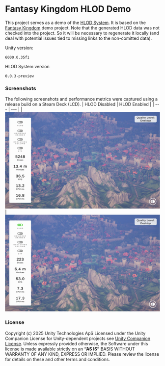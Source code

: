 # Fantasy Kingdom HLOD Demo
This project serves as a demo of the [HLOD System][hlodRepo].
It is based on the [Fantasy Kingdom][fantasyKingdom] demo project.
Note that the generated HLOD data was not checked into the project. So it will be necessary to regenerate it locally (and deal with potential issues tied to missing links to the non-comitted data).

Unity version:
```
6000.0.35f1
```
HLOD System version
```
0.0.3-preview
```
### Screenshots
The following screenshots and performance metrics were captured using a release build on a Steam Deck (LCD).
| HLOD Disabled  | HLOD Enabled |
| --- | --- |
| ![](Docs/Nothing.png) | ![](Docs/HLOD.png)

### License
Copyright (c) 2025 Unity Technologies ApS
Licensed under the Unity Companion License for Unity-dependent projects see [Unity Companion License][license].
Unless expressly provided otherwise, the Software under this license is made available strictly on an **“AS IS”** BASIS WITHOUT WARRANTY OF ANY KIND, EXPRESS OR IMPLIED. Please review the license for details on these and other terms and conditions.

[license]: <https://unity3d.com/legal/licenses/Unity_Companion_License>
[hlodRepo]: <https://github.com/NicoLeyman/HLODSystem>
[fantasyKingdom]: <https://unity.com/demos/fantasy-kingdom>
